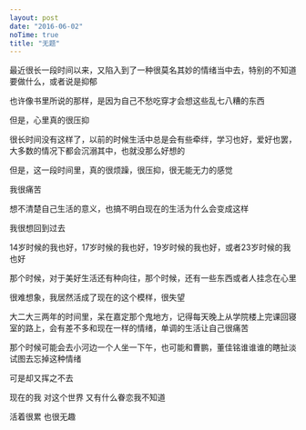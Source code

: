 ```yaml
---
layout: post
date: "2016-06-02"
noTime: true
title: "无题"
---
```


最近很长一段时间以来，又陷入到了一种很莫名其妙的情绪当中去，特别的不知道要做什么，或者说是抑郁

也许像书里所说的那样，是因为自己不愁吃穿才会想这些乱七八糟的东西

但是，心里真的很压抑

很长时间没有这样了，以前的时候生活中总是会有些牵绊，学习也好，爱好也罢，大多数的情况下都会沉溺其中，也就没那么好想的

但是，这一段时间里，真的很烦躁，很压抑，很无能无力的感觉

我很痛苦

想不清楚自己生活的意义，也搞不明白现在的生活为什么会变成这样

我很想回到过去

14岁时候的我也好，17岁时候的我也好，19岁时候的我也好，或者23岁时候的我也好

那个时候，对于美好生活还有种向往，那个时候，还有一些东西或者人挂念在心里

很难想象，我居然活成了现在的这个模样，很失望

大二大三两年的时间里，呆在嘉定那个鬼地方，记得每天晚上从学院楼上完课回寝室的路上，会有差不多和现在一样的情绪，单调的生活让自己很痛苦

那个时候可能会去小河边一个人坐一下午，也可能和曹鹏，董佳铭谁谁谁的瞎扯淡试图去忘掉这种情绪

可是却又挥之不去

现在的我 对这个世界 又有什么眷恋我不知道

活着很累 也很无趣
